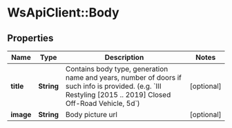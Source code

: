 # WsApiClient::Body

## Properties
Name | Type | Description | Notes
------------ | ------------- | ------------- | -------------
**title** | **String** | Contains body type, generation name and years, number of doors if such info is provided.  (e.g. &#x60;III Restyling [2015 .. 2019] Closed Off-Road Vehicle, 5d&#x60;) | [optional] 
**image** | **String** | Body picture url | [optional] 


